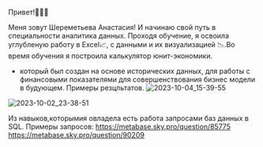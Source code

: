 Привет!🙋🏽‍♀️

Меня зовут Шереметьева Анастасия! И начинаю свой путь в специальности аналитика данных.
Проходя обучение, я освоила углубленую работу в Excel📈, с данными и их визуализацией 📉.Во время обучения я построила калькулятор юнит-экономики.
- который был создан на основе исторических данных, 
для работы с финансовыми показателями для совершенствования бизнес модели в будующем.
    Примеры резцльтатов.
![2023-10-04_15-39-55](https://github.com/Anastasia2294/Anastasia-/assets/146430640/0a3e479f-b5a8-435e-858d-2ac3bee66143)

![2023-10-02_23-38-51](https://github.com/Anastasia2294/Anastasia-/assets/146430640/c8be8e21-b6e0-48a4-8e1a-70139eab7673)



Из навыков,которымия овладела есть работа запросами баз данных в SQL.
    Примеры запросов:
  https://metabase.sky.pro/question/85775
  https://metabase.sky.pro/question/90209 




